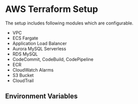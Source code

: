 # AWS Terraform Setup
The setup includes following modules which are configurable.

- VPC
- ECS Fargate
- Application Load Balancer
- Aurora MySQL Serverless
- RDS MySQL
- CodeCommit, CodeBuild, CodePipeline 
- ECR
- CloudWatch Alarms
- S3 Bucket
- CloudTrail

## Environment Variables
